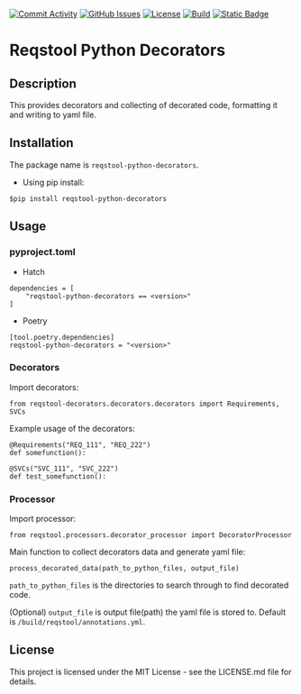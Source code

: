 
[![Commit Activity](https://img.shields.io/github/commit-activity/m/Luftfartsverket/reqstool-python-decorators?label=commits&style=for-the-badge)](https://github.com/Luftfartsverket/reqstool-python-decorators/pulse)
[![GitHub Issues](https://img.shields.io/github/issues/Luftfartsverket/reqstool-python-decorators?style=for-the-badge&logo=github)](https://github.com/Luftfartsverket/reqstool-python-decorators/issues)
[![License](https://img.shields.io/github/license/Luftfartsverket/reqstool-python-decorators?style=for-the-badge&logo=opensourceinitiative)](https://opensource.org/license/mit/)
[![Build](https://img.shields.io/github/actions/workflow/status/Luftfartsverket/reqstool-python-decorators/build.yml?style=for-the-badge&logo=github)](https://github.com/Luftfartsverket/reqstool-python-decorators/actions/workflows/build.yml)
[![Static Badge](https://img.shields.io/badge/Documentation-blue?style=for-the-badge&link=docs)](https://luftfartsverket.github.io/reqstool-python-decorators/reqstool-python-decorators/0.0.1/index.html)

# Reqstool Python Decorators

## Description

This provides decorators and collecting of decorated code, formatting it and writing to yaml file.

## Installation

The package name is `reqstool-python-decorators`.

* Using pip install:

```
$pip install reqstool-python-decorators 
```

## Usage

### pyproject.toml

* Hatch

```
dependencies = [
    "reqstool-python-decorators == <version>"
]
```

* Poetry

```
[tool.poetry.dependencies]
reqstool-python-decorators = "<version>"
```

### Decorators

Import decorators:

```
from reqstool-decorators.decorators.decorators import Requirements, SVCs
```

Example usage of the decorators:

```
@Requirements("REQ_111", "REQ_222")
def somefunction():
```

```
@SVCs("SVC_111", "SVC_222")
def test_somefunction():
```

### Processor

Import processor:

```
from reqstool.processors.decorator_processor import DecoratorProcessor
```

Main function to collect decorators data and generate yaml file:

```
process_decorated_data(path_to_python_files, output_file)
```

`path_to_python_files` is the directories to search through to find decorated code.

(Optional) `output_file` is output file(path) the yaml file is stored to. Default is `/build/reqstool/annotations.yml`.


## License

This project is licensed under the MIT License - see the LICENSE.md file for details.
